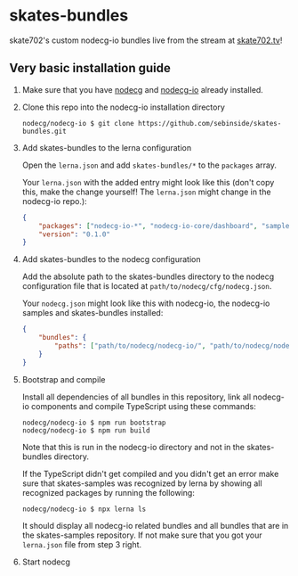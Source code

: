 # skates-bundles

skate702's custom nodecg-io bundles live from the stream at [skate702.tv](https://skate702.tv)!

## Very basic installation guide

1. Make sure that you have [nodecg](https://nodecg.dev) and [nodecg-io](https://nodecg.io) already installed.

2. Clone this repo into the nodecg-io installation directory
    ```shell
    nodecg/nodecg-io $ git clone https://github.com/sebinside/skates-bundles.git
    ```

3. Add skates-bundles to the lerna configuration

    Open the `lerna.json` and add `skates-bundles/*` to the `packages` array.

    Your `lerna.json` with the added entry might look like this (don't copy this, make the change yourself! The `lerna.json` might change in the nodecg-io repo.):

    ```json
    {
        "packages": ["nodecg-io-*", "nodecg-io-core/dashboard", "samples/*", "skates-bundles/*"],
        "version": "0.1.0"
    }
    ```

4. Add skates-bundles to the nodecg configuration

    Add the absolute path to the skates-bundles directory to the nodecg configuration file that is located at `path/to/nodecg/cfg/nodecg.json`.

    Your `nodecg.json` might look like this with nodecg-io, the nodecg-io samples and skates-bundles installed:

    ```json
    {
        "bundles": {
            "paths": ["path/to/nodecg/nodecg-io/", "path/to/nodecg/nodecg-io/samples/", "path/to/nodecg/nodecg-io/skates-bundles/"]
        }
    }
    ```

5. Bootstrap and compile

    Install all dependencies of all bundles in this repository, link all nodecg-io components and compile TypeScript using these commands:

    ```shell
    nodecg/nodecg-io $ npm run bootstrap
    nodecg/nodecg-io $ npm run build
    ```

    Note that this is run in the nodecg-io directory and not in the skates-bundles directory.

    If the TypeScript didn't get compiled and you didn't get an error make sure that skates-samples was recognized by lerna by showing all recognized packages by running the following:

    ```shell
    nodecg/nodecg-io $ npx lerna ls
    ```

    It should display all nodecg-io related bundles and all bundles that are in the skates-samples repository. If not make sure that you got your `lerna.json` file from step 3 right.

6. Start nodecg
